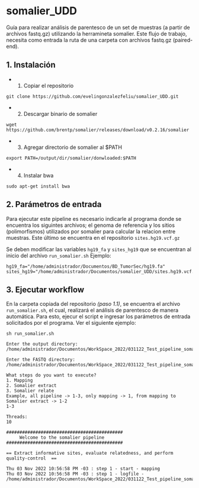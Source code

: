 # somalier_UDD

Guía para realizar análisis de parentesco de un set de muestras (a partir de archivos fastq.gz) utilizando la herramineta somalier. Este flujo de trabajo, necesita como entrada la ruta de una carpeta con archivos fastq.gz (paired-end).


## 1. Instalación ##

* 1) Copiar el repositorio
```
git clone https://github.com/evelingonzalezfeliu/somalier_UDD.git
```
* 2) Descargar binario de somalier
```
wget https://github.com/brentp/somalier/releases/download/v0.2.16/somalier
```
* 3) Agregar directorio de somalier al $PATH
```
export PATH=/output/dir/somalier/donwloaded:$PATH
```
* 4) Instalar bwa
```
sudo apt-get install bwa
```
## 2. Parámetros de entrada ##

Para ejecutar este pipeline es necesario indicarle al programa donde se encuentra los siguintes archivos; el genoma de referencia y los sitios (polimorfismos) utilizados por somalier para calcular la relacion entre muestras. Este último se encuentra en el repositorio ```sites.hg19.vcf.gz```

Se deben modificar las variables ```hg19_fa``` y ```sites_hg19``` que se encuentran al inicio del archivo ```run_somalier.sh```
Ejemplo:
```
hg19_fa="/home/administrador/Documentos/BD_TumorSec/hg19.fa"
sites_hg19="/home/administrador/Documentos/somalier_UDD/sites.hg19.vcf.gz"
```

## 3. Ejecutar workflow ##

En la carpeta copiada del repositorio *(paso 1.1)*, se encuentra el archivo ```run_somalier.sh```, el cual, realizará el análisis de parentesco de manera automática. Para esto, ejecur el script e ingresar los parámetros de entrada solicitados por el programa. Ver el siguiente ejemplo:

```
sh run_somalier.sh

Enter the output directory:
/home/administrador/Documentos/WorkSpace_2022/031122_Test_pipeline_somalier

Enter the FASTQ directory:
/home/administrador/Documentos/WorkSpace_2022/031122_Test_pipeline_somalier/FASTQ

What steps do you want to execute?
1. Mapping
2. Somalier extract
3. Somalier relate
Example, all pipeline -> 1-3, only mapping -> 1, from mapping to Somalier extract -> 1-2
1-3

Threads:
10

############################################
     Welcome to the somalier pipeline
############################################

== Extract informative sites, evaluate relatedness, and perform quality-control  ==

Thu 03 Nov 2022 10:56:58 PM -03 : step 1 - start - mapping
Thu 03 Nov 2022 10:56:58 PM -03 : step 1 - logfile - /home/administrador/Documentos/WorkSpace_2022/031122_Test_pipeline_somalier/0_logs/1_log_mapping.out
```




